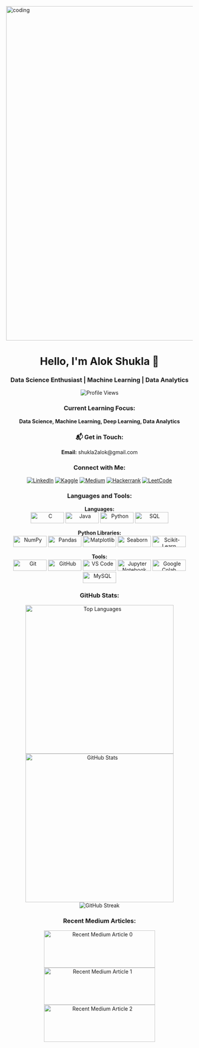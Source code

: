 <img align="center" alt="coding" width="900" src="https://camo.githubusercontent.com/f5a8ba4f28fe3ec8d5eb73dfa2303873b5d7122fb1ba08a5946e24d6c13e82c4/68747470733a2f2f6d656469612e6c6963646e2e636f6d2f646d732f696d6167652f4334443132415145536a37322d733567454b672f61727469636c652d636f7665725f696d6167652d736872696e6b5f3630305f323030302f302f313632363735333836373131303f653d3231343734383336343726763d6265746126743d4b6637594175775a74794347594c4e63682d4d676335654f432d376837754c5f646e424149677341465251">

<h1 align="center">Hello, I'm Alok Shukla 👋</h1>
<h3 align="center">Data Science Enthusiast | Machine Learning | Data Analytics</h3>

<p align="center">
  <img src="https://komarev.com/ghpvc/?username=shukla2alok&label=Profile%20views&color=0e75b6&style=flat" alt="Profile Views" />
</p>

<h3 align="center">Current Learning Focus:</h3>
<p align="center"><strong>Data Science, Machine Learning, Deep Learning, Data Analytics</strong></p>

<h3 align="center">📬 Get in Touch:</h3>
<p align="center"><strong>Email:</strong> shukla2alok@gmail.com</p>

<h3 align="center">Connect with Me:</h3>
<p align="center">
  <a href="https://linkedin.com/in/alok-shukla-240283227" target="_blank" rel="noopener noreferrer"><img src="https://img.shields.io/badge/LinkedIn-%230077B5?style=for-the-badge&logo=linkedin&logoColor=white" alt="LinkedIn" /></a>
  <a href="https://kaggle.com/shukla2alok" target="_blank" rel="noopener noreferrer"><img src="https://img.shields.io/badge/Kaggle-%23127A7A?style=for-the-badge&logo=kaggle&logoColor=white" alt="Kaggle" /></a>
  <a href="https://medium.com/@aloks6449" target="_blank" rel="noopener noreferrer"><img src="https://img.shields.io/badge/Medium-%23000000?style=for-the-badge&logo=medium&logoColor=white" alt="Medium" /></a>
  <a href="https://www.hackerrank.com/aloks6449" target="_blank" rel="noopener noreferrer"><img src="https://img.shields.io/badge/Hackerrank-%2317D449?style=for-the-badge&logo=hackerrank&logoColor=white" alt="Hackerrank" /></a>
  <a href="https://www.leetcode.com/shukla_alok" target="_blank" rel="noopener noreferrer"><img src="https://img.shields.io/badge/LeetCode-%23F8C500?style=for-the-badge&logo=leetcode&logoColor=black" alt="LeetCode" /></a>
</p>

<h3 align="center">Languages and Tools:</h3>

<p align="center">
  <strong>Languages:</strong><br/>
  <a href="https://en.wikipedia.org/wiki/C_(programming_language)" target="_blank" rel="noopener noreferrer"><img src="https://img.shields.io/badge/C-%2300599C?style=for-the-badge&logo=c&logoColor=white" alt="C" width="90" height="30"/></a>
  <a href="https://www.java.com" target="_blank" rel="noopener noreferrer"><img src="https://img.shields.io/badge/Java-%23F7DF1C?style=for-the-badge&logo=java&logoColor=black" alt="Java" width="90" height="30"/></a>
  <a href="https://www.python.org" target="_blank" rel="noopener noreferrer"><img src="https://img.shields.io/badge/Python-%233776AB?style=for-the-badge&logo=python&logoColor=white" alt="Python" width="90" height="30"/></a>
  <a href="https://www.sql.org/" target="_blank" rel="noopener noreferrer"><img src="https://img.shields.io/badge/SQL-%2307405e?style=for-the-badge&logo=sql&logoColor=white" alt="SQL" width="90" height="30"/></a>
 
</p>

<p align="center">
  <strong>Python Libraries:</strong><br/>
  <a href="https://numpy.org/" target="_blank" rel="noopener noreferrer"><img src="https://img.shields.io/badge/NumPy-%230F7F7F?style=for-the-badge&logo=numpy&logoColor=white" alt="NumPy" width="90" height="30"/></a>
  <a href="https://pandas.pydata.org/" target="_blank" rel="noopener noreferrer"><img src="https://img.shields.io/badge/Pandas-%23150458?style=for-the-badge&logo=pandas&logoColor=white" alt="Pandas" width="90" height="30"/></a>
  <a href="https://matplotlib.org/" target="_blank" rel="noopener noreferrer"><img src="https://img.shields.io/badge/Matplotlib-%23B71C1C?style=for-the-badge&logo=matplotlib&logoColor=white" alt="Matplotlib" width="90" height="30"/></a>
  <a href="https://seaborn.pydata.org/" target="_blank" rel="noopener noreferrer"><img src="https://img.shields.io/badge/Seaborn-%233F7F7F?style=for-the-badge&logo=seaborn&logoColor=white" alt="Seaborn" width="90" height="30"/></a>
  <a href="https://scikit-learn.org/" target="_blank" rel="noopener noreferrer"><img src="https://img.shields.io/badge/Scikit%20Learn-%23F7931E?style=for-the-badge&logo=scikit-learn&logoColor=white" alt="Scikit-Learn" width="90" height="30"/></a>
</p>

<p align="center">
  <strong>Tools:</strong><br/>
  <a href="https://git-scm.com/" target="_blank" rel="noopener noreferrer"><img src="https://img.shields.io/badge/Git-%23F05032?style=for-the-badge&logo=git&logoColor=white" alt="Git" width="90" height="30"/></a>
  <a href="https://github.com/" target="_blank" rel="noopener noreferrer"><img src="https://img.shields.io/badge/GitHub-%23121011?style=for-the-badge&logo=github&logoColor=white" alt="GitHub" width="90" height="30"/></a>
  <a href="https://code.visualstudio.com/" target="_blank" rel="noopener noreferrer"><img src="https://img.shields.io/badge/VS%20Code-%23007ACC?style=for-the-badge&logo=visual-studio-code&logoColor=white" alt="VS Code" width="90" height="30"/></a>
  <a href="https://jupyter.org/" target="_blank" rel="noopener noreferrer"><img src="https://img.shields.io/badge/Jupyter-%23F37626?style=for-the-badge&logo=jupyter&logoColor=white" alt="Jupyter Notebook" width="90" height="30"/></a>
  <a href="https://colab.research.google.com/" target="_blank" rel="noopener noreferrer"><img src="https://img.shields.io/badge/Google%20Colab-%F7DF1C?style=for-the-badge&logo=googlecolab&logoColor=black" alt="Google Colab" width="90" height="30"/></a>
  <a href="https://www.mysql.com/" target="_blank" rel="noopener noreferrer"><img src="https://img.shields.io/badge/MySQL-%234479A1?style=for-the-badge&logo=mysql&logoColor=white" alt="MySQL" width="90" height="30"/></a>
</p>

<h3 align="center">GitHub Stats:</h3>
<p align="center">
  <img width="400" src="https://github-readme-stats.vercel.app/api/top-langs?username=shukla2alok&show_icons=true&locale=en&layout=compact" alt="Top Languages" />
  <img width="400" src="https://github-readme-stats.vercel.app/api?username=shukla2alok&show_icons=true&locale=en" alt="GitHub Stats" />
  <img src="https://github-readme-streak-stats.herokuapp.com/?user=shukla2alok" alt="GitHub Streak" />
</p>

<h3 align="center">Recent Medium Articles:</h3>
<p align="center">
  <a href="https://medium.com/@aloks6449" target="_blank" rel="noopener noreferrer"><img src="https://github-readme-medium-recent-article.vercel.app/medium/@aloks6449/0" alt="Recent Medium Article 0" width="300" height="100"/></a>
  <a href="https://medium.com/@aloks6449" target="_blank" rel="noopener noreferrer"><img src="https://github-readme-medium-recent-article.vercel.app/medium/@aloks6449/1" alt="Recent Medium Article 1" width="300" height="100"/></a>
 <a href="https://medium.com/@aloks6449" target="_blank" rel="noopener noreferrer"><img src="https://github-readme-medium-recent-article.vercel.app/medium/@aloks6449/2" alt="Recent Medium Article 2" width="300" height="100"/></a>
</p>
